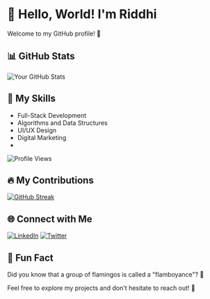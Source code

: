 # 👋 Hello, World! I'm Riddhi 

Welcome to my GitHub profile! 🚀

## 📊 GitHub Stats
![Your GitHub Stats](https://github-readme-stats.vercel.app/api?username=riddhisharma-sudo&show_icons=true&theme=dark)

## 🚀 My Skills
- Full-Stack Development
- Algorithms and Data Structures
- UI/UX Design
- Digital Marketing
- 
![Profile Views](https://komarev.com/ghpvc/?username=riddhisharma-sudo)

## 🔥 My Contributions
[![GitHub Streak](https://github-readme-streak-stats.herokuapp.com/?user=riddhisharma-sudo&theme=dark)](https://github.com/DenverCoder1/github-readme-streak-stats)
## 🌐 Connect with Me
[![LinkedIn](https://img.shields.io/badge/LinkedIn-YourLinkedIn-blue)](YourLinkedInLink)
[![Twitter](https://img.shields.io/badge/Twitter-YourTwitter-blue)](YourTwitterLink)
## 🤖 Fun Fact
Did you know that a group of flamingos is called a "flamboyance"? 🦩

Feel free to explore my projects and don't hesitate to reach out! 🌟
